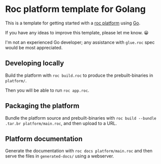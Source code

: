 # Roc platform template for Golang

This is a template for getting started with a [roc platform](https://www.roc-lang.org/platforms) using [Go](https://golang.org).

If you have any ideas to improve this template, please let me know. 😀

I'm not an experienced Go developer; any assistance with `glue.roc` spec would be most appreciated.

## Developing locally

Build the platform with `roc build.roc` to produce the prebuilt-binaries in `platform/`. 

Then you will be able to run `roc app.roc`.

## Packaging the platform

Bundle the platform source and prebuilt-binaries with `roc build --bundle .tar.br platform/main.roc`, and then upload to a URL.  

## Platform documentation

Generate the documentation with `roc docs platform/main.roc` and then serve the files in `generated-docs/` using a webserver.